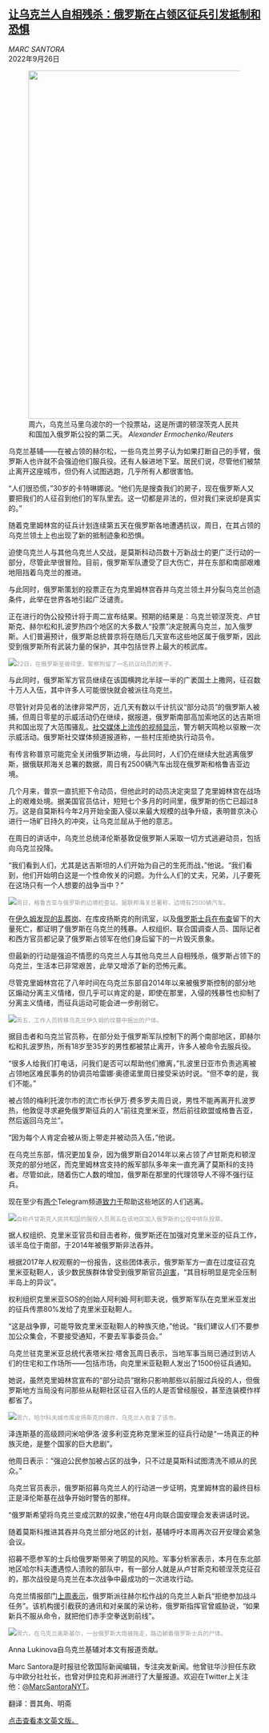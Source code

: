 <!--1664179622000-->
[让乌克兰人自相残杀：俄罗斯在占领区征兵引发抵制和恐惧](https://cn.nytimes.com/world/20220926/russia-ukraine-forces-referendum/)
------

<address>MARC SANTORA</address><time pudate="2022-09-26 03:51:21" datetime="2022-09-26 03:51:21">2022年9月26日</time><figure><img src="https://images.weserv.nl/?url=static01.nyt.com/images/2022/09/25/world/25ukraine-ledeall-1/merlin_213718785_ef151482-7c60-4c5d-845b-2e77768c65d7-master1050.jpg" width="1050" height="696"><figcaption>周六，乌克兰马里乌波尔的一个投票站，这是所谓的顿涅茨克人民共和国加入俄罗斯公投的第二天。 <cite>Alexander Ermochenko/Reuters</cite></figcaption></figure><section><p>乌克兰基辅——在被占领的赫尔松，一些乌克兰男子认为如果打断自己的手臂，俄罗斯人也许就不会强迫他们服兵役。还有人躲进地下室。居民们说，尽管他们被禁止离开这座城市，但仍有人试图逃跑，几乎所有人都很害怕。</p><p>“人们很恐慌，”30岁的卡特琳娜说。“他们先是搜查我们的房子，现在俄罗斯人又要把我们的人征召到他们的军队里去。这一切都是非法的，但对我们来说却是真实的。”</p><p>随着克里姆林宫的征兵计划连续第五天在俄罗斯各地遭遇抗议，周日，在其占领的乌克兰领土上也出现了新的抵制迹象和恐惧。</p><p>迫使乌克兰人与其他乌克兰人交战，是莫斯科动员数十万新战士的更广泛行动的一部分，尽管此举很冒险。目前，俄罗斯军队遭受了巨大伤亡，并在东部和南部艰难地阻挡着乌克兰的推进。</p><p>与此同时，俄罗斯策划的投票正在为克里姆林宫吞并乌克兰领土并分裂乌克兰创造条件，此举在世界各地引起广泛谴责。</p><p>正在进行的伪公投预计将于周二宣布结果。预期的结果是：乌克兰顿涅茨克、卢甘斯克、赫尔松和扎波罗热四个地区的大多数人“投票”决定脱离乌克兰，加入俄罗斯。人们普遍预计，俄罗斯总统普京将在随后几天宣布这些地区属于俄罗斯，因此受到俄罗斯所有武装力量的保护，其中包括世界上最大的核武库。</p><p><img src="https://images.weserv.nl/?url=static01.nyt.com/images/2022/09/25/world/25ukraine-ledeall-add/merlin_213750174_d4c0f4bd-b7e7-47c5-a09f-c3f217c23355-master1050.jpg"><small style="color: #999;">22日，在俄罗斯圣彼得堡，警察拘留了一名抗议动员的男子。</small></p><p>与此同时，俄罗斯军方官员继续在该国横跨北半球一半的广袤国土上撒网，征召数十万人入伍，其中许多人可能很快就会被派往乌克兰。</p><p>尽管针对异见者的法律非常严厉，近几天有数以千计抗议“部分动员”的俄罗斯人被捕，但周日零星的示威活动仍在继续，据报道，俄罗斯南部高加索地区的达吉斯坦共和国出现了大范围骚乱。<a rel="noopener noreferrer" target="_blank" href="https://twitter.com/TadeuszGiczan/status/1573977123920007175">社交媒体上流传的视频显示</a>，警方朝天鸣枪以驱散一次示威活动。俄罗斯社交媒体频道报道称，一些村庄拒绝执行动员令。</p><p>有传言称普京可能完全关闭俄罗斯边境，与此同时，人们仍在继续大批逃离俄罗斯，据俄联邦海关总署的数据，周日有2500辆汽车出现在俄罗斯和格鲁吉亚边境。</p><p>几个月来，普京一直抗拒下令动员，但他此时的动员决定突显了克里姆林宫在战场上的艰难处境。据美国官员估计，短短七个多月的时间里，俄罗斯的伤亡已超过8万。这是自莫斯科今年2月开始全面入侵以来最大规模的战争升级，表明普京决心进行一场旷日持久的冲突，让乌克兰屈从于他的意志。</p><p>在周日的讲话中，乌克兰总统泽伦斯基敦促俄罗斯人采取一切方式逃避动员，包括向乌克兰投降。</p><p>“我们看到人们，尤其是达吉斯坦的人们开始为自己的生死而战，”他说。“我们看到，他们开始明白这是一个性命攸关的问题。为什么人们的丈夫，兄弟，儿子要死在这场只有一个人想要的战争当中？”</p><p><img src="https://images.weserv.nl/?url=static01.nyt.com/images/2022/09/25/world/25ukraine-ledeall-3/merlin_213782406_cda31436-b3e1-450f-a39e-21266865a167-master1050.jpg"><small style="color: #999;">周日，格鲁吉亚与俄罗斯的边境检查站。据联邦海关总署称，边境有2500辆汽车。</small></p><p>在<a href="https://www.nytimes.com/2022/09/18/world/europe/izium-mass-grave-ukraine.html" title="Link: https://www.nytimes.com/2022/09/18/world/europe/izium-mass-grave-ukraine.html">伊久姆发现的乱葬岗</a>、在库皮扬斯克的刑讯室，以及<a href="https://www.nytimes.com/2022/04/03/world/europe/ukraine-russia-war-civilian-deaths.html">俄罗斯士兵在布查</a>留下的大量死亡，都证明了俄罗斯在乌克兰的残暴。人权组织、联合国调查人员、国际记者和西方官员都记录了俄罗斯占领军在他们身后留下的一片毁灭景象。</p><p>但最新的行动是强迫不情愿的乌克兰人与其他乌克兰人自相残杀，俄罗斯占领下的乌克兰，生活本已非常艰苦，此举又增添了新的恐怖元素。</p><p>尽管克里姆林宫花了八年时间在乌克兰东部自2014年以来被俄罗斯控制的部分地区煽动分离主义情绪，但几乎可以肯定的是，即使在那里，入侵的残暴性也抑制了分离主义情绪，而征兵运动可能会进一步削弱它。</p><p><img src="https://images.weserv.nl/?url=static01.nyt.com/images/2022/09/25/world/25ukraine-ledeall-4/merlin_213668457_3083492b-dd40-44ee-b2b5-6e88bd37c72c-master1050.jpg"><small style="color: #999;">周五，工作人员转移乌克兰伊久姆的坟墓中掘出的尸体。</small></p><p>据目击者和乌克兰官员称，在部分处于俄罗斯军队控制下的两个南部地区，即赫尔松和扎波罗热，所有18岁至35岁的男性都被禁止离开，许多人被命令去服兵役。</p><p>“很多人给我们打电话，问我们是否可以帮助他们撤离，”扎波里日亚市负责逃离被占领地区难民事务的协调员哈雷娜·奥德诺里周日接受采访时说。“但不幸的是，我们不能。”</p><p>被占领的梅利托波尔市的流亡市长伊万·费多罗夫周日说，男性不能再离开扎波罗热，他敦促寻求避免俄罗斯征兵的人“前往克里米亚，然后前往欧盟或格鲁吉亚，然后返回乌克兰”。</p><p>“因为每个人肯定会被从街上带走并被动员入伍，”他说。</p><p>在乌克兰东部，情况更加复杂，因为俄罗斯自2014年以来占领了卢甘斯克和顿涅茨克的部分地区，而克里姆林宫支持的叛军部队多年来一直充满了莫斯科的支持者。尽管如此，随着伤亡人数的增加，俄罗斯在那里的代理领导人不得不强行征兵。</p><p>现在至少有<a rel="noopener noreferrer" target="_blank" href="https://t.me/mlnrlive">两个</a>Telegram频道<a rel="noopener noreferrer" target="_blank" href="https://t.me/mobdnrlive">致力于</a>帮助这些地区的人们逃离。</p><p><img src="https://images.weserv.nl/?url=static01.nyt.com/images/2022/09/25/world/25ukraine-ledeall-2/merlin_213654963_af301682-cd8d-488e-9148-771a0c6ba625-master1050.jpg"><small style="color: #999;">自称卢甘斯克人民共和国的服役人员周五在该地区加入俄罗斯的公投中排队投票。</small></p><p>据人权组织、克里米亚官员和目击者称，俄罗斯还在加强对克里米亚的征兵工作，该半岛位于南部，于2014年被俄罗斯非法吞并。</p><p>根据2017年人权观察的一份报告，这些团体表示，俄罗斯军方一直在过度征召克里米亚鞑靼人，该少数民族群体曾受到俄罗斯官员<a rel="noopener noreferrer" target="_blank" href="https://www.hrw.org/news/2017/11/14/crimea-persecution-crimean-tatars-intensifies">迫害</a>，“其目标明显是完全压制半岛上的异议”。</p><p>权利组织克里米亚SOS的创始人阿利姆·阿利耶夫说，俄罗斯军队在克里米亚发出的征兵传票80%发给了克里米亚鞑靼人。</p><p>“这是战争罪，可能导致克里米亚鞑靼人的种族灭绝，”他说。“我们建议人们不要参加公众集会，不要接受通知，不要去军事委员会。”</p><p>乌克兰驻克里米亚总统代表塔米拉·塔舍瓦周日表示，当地军事当局已通过到访人们的住宅和工作场所——包括市场，向克里米亚鞑靼人发出了1500份征兵通知。</p><p>她说，虽然克里姆林宫宣布的“部分动员”据称只影响那些以前服过兵役的人，但俄罗斯地方当局没有问那些从鞑靼社区征召入伍的人是否曾经服役，甚至连装模作样都省了。</p><p><img src="https://images.weserv.nl/?url=static01.nyt.com/images/2022/09/25/world/25ukraine-ledeall-5/merlin_213725502_5c433e22-067b-4cd9-bfa0-79a19f6b1b7d-master1050.jpg"><small style="color: #999;">周六，哈尔科夫城市库皮扬斯克的爆炸，乌克兰人收复了该市。</small></p><p>泽连斯基的高级顾问米哈伊洛·波多利亚克称克里米亚的征兵行动是“一场真正的种族灭绝，是整个国家的巨大悲剧”。</p><p>他周日表示：“强迫公民参加被占区的战争，只不过是莫斯科试图清洗不顺从的民众。”</p><p>乌克兰官员表示，俄罗斯招募乌克兰人的行动进一步证明，克里姆林宫的最终目标正是泽伦斯基在战争开始时警告的那样。</p><p>“俄罗斯希望将乌克兰变成沉默的奴隶，”他在4月向联合国安理会发表讲话时说。</p><p>随着莫斯科推进其吞并乌克兰部分地区的计划，基辅呼吁本周再次召开安理会紧急会议。</p><p>招募不愿参军的士兵给俄罗斯带来了明显的风险。军事分析家表示，本月在东北部地区哈尔科夫遭遇惊人溃败的部队中，有一部分人就是从卢甘斯克和顿涅茨克征召的，那次战役是乌克兰在本次战争中最成功的一次进攻行动。</p><p>乌克兰情报部门<a rel="noopener noreferrer" target="_blank" href="https://meduza.io/news/2022/09/25/istochniki-meduzy-soobschili-chto-muzhchinam-mobilizatsionnogo-vozrasta-posle-referendumov-zapretyat-vyezzhat-iz-rossii" title="Link: https://meduza.io/news/2022/09/25/istochniki-meduzy-soobschili-chto-muzhchinam-mobilizatsionnogo-vozrasta-posle-referendumov-zapretyat-vyezzhat-iz-rossii">上周表示</a>，俄罗斯派往赫尔松作战的乌克兰人新兵“拒绝参加战斗任务”。该机构援引截获的通讯和对亲属的采访称，俄罗斯指挥官曾威胁说，“如果新兵不服从命令，就把他们赤手空拳送到前线”。</p><p><img src="https://images.weserv.nl/?url=static01.nyt.com/images/2022/09/25/world/25ukraine-ledeall-add2/merlin_213725478_8fc24689-5b91-4f59-807b-368de0ee127d-master1050.jpg"><small style="color: #999;">周六，在乌克兰奥斯基尔，一台俄罗斯大炮被拖走，路边躺着俄罗斯士兵的尸体。</small></p></section><footer><p>Anna Lukinova自乌克兰基辅对本文有报道贡献。 </p><p>Marc Santora是时报驻伦敦国际新闻编辑，专注突发新闻。他曾驻华沙担任东欧与中欧分社社长，也曾对伊拉克和非洲进行了大量报道。欢迎在Twitter上关注他：<a rel="nofollow" target="_blank" href="https://twitter.com/MarcSantoraNYT">@MarcSantoraNYT</a>。</p><p>翻译：晋其角、明斋</p><p><a rel="nofollow" target="_blank" href="https://www.nytimes.com/2022/09/25/world/europe/russia-ukraine-forces-referendum.html" title="Link: https://www.nytimes.com/2022/09/25/world/europe/russia-ukraine-forces-referendum.html">点击查看本文英文版。</a></p></footer>
